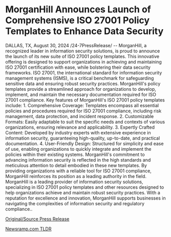 # MorganHill Announces Launch of Comprehensive ISO 27001 Policy Templates to Enhance Data Security

DALLAS, TX, August 30, 2024 /24-7PressRelease/ -- MorganHill, a recognized leader in information security solutions, is proud to announce the launch of its new suite of ISO 27001 policy templates. This innovative offering is designed to support organizations in achieving and maintaining ISO 27001 certification with ease, while bolstering their data security frameworks.  ISO 27001, the international standard for information security management systems (ISMS), is a critical benchmark for safeguarding sensitive data and ensuring robust security practices. MorganHill's policy templates provide a streamlined approach for organizations to develop, implement, and maintain the necessary documentation required for ISO 27001 compliance.  Key features of MorganHill's ISO 27001 policy templates include:  1. Comprehensive Coverage: Templates encompass all essential policies and procedures required for ISO 27001 compliance, including risk management, data protection, and incident response. 2. Customizable Formats: Easily adaptable to suit the specific needs and contexts of various organizations, ensuring relevance and applicability. 3. Expertly Crafted Content: Developed by industry experts with extensive experience in information security, guaranteeing high-quality, up-to-date, and practical documentation. 4. User-Friendly Design: Structured for simplicity and ease of use, enabling organizations to quickly integrate and implement the policies within their existing systems.  MorganHill's commitment to advancing information security is reflected in the high standards and meticulous attention to detail embodied in these new templates. By providing organizations with a reliable tool for ISO 27001 compliance, MorganHill reinforces its position as a leading authority in the field.  MorganHill is a leading provider of information security solutions, specializing in ISO 27001 policy templates and other resources designed to help organizations achieve and maintain robust security practices. With a reputation for excellence and innovation, MorganHill supports businesses in navigating the complexities of information security and regulatory compliance.. 

[Original/Source Press Release](https://www.24-7pressrelease.com/press-release/513906/morganhill-announces-launch-of-comprehensive-iso-27001-policy-templates-to-enhance-data-security) 

[Newsramp.com TLDR](https://newsramp.com/None) 